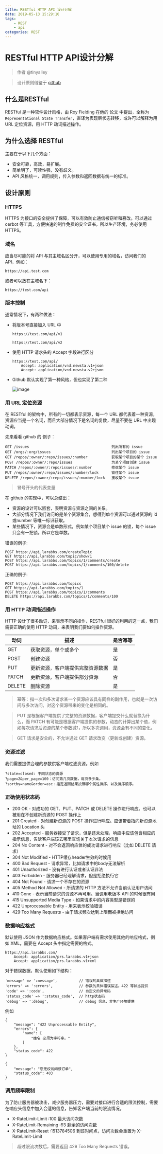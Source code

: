 ```yaml
---
title: RESTful HTTP API 设计分解
date: 2019-05-13 15:29:10
tags:
    - REST
    - api
categories: REST
---
```


# RESTful HTTP API设计分解

> 作者 @tinyalley

> 设计原则借鉴于 [github](https://developer.github.com/v3/)

## 什么是RESTful

RESTful 是一种软件设计风格，由 Roy Fielding 在他的 论文 中提出，全称为 `Representational State Transfer`，直译为表现层状态转移，或许可以解释为用 URL 定位资源，用 HTTP 动词描述操作。

## 为什么选择 RESTful

主要在于以下几个方面：

- 安全可靠，高效，易扩展。
- 简单明了，可读性强，没有歧义。
- API 风格统一，调用规则，传入参数和返回数据有统一的标准。

## 设计原则

### HTTPS

HTTPS 为接口的安全提供了保障，可以有效防止通信被窃听和篡改。可以通过 cerbot 等工具，方便快速的制作免费的安全证书，所以生产环境，务必使用 HTTPS。

### 域名

应当尽可能的将 API 与其主域名区分开，可以使用专用的域名，访问我们的 API，例如：

    https://api.test.com

或者可以放在主域名下：

    https://test.com/api

### 版本控制

通常情况下，有两种做法：

- 将版本号直接加入 URL 中

    `https://test.com/api/v1`
    
    `https://test.com/api/v2`

- 使用 HTTP 请求头的 Accept 字段进行区分

    ```
    https://test.com/api/
        Accept: application/vnd.newsta.v1+json
        Accept: application/vnd.newsta.v2+json
    ```
    
- Github 默认实现了第一种风格，但也实现了第二种

    ![image](https://fsdhubcdn.phphub.org/uploads/images/201712/20/6351/iVESOhNlvt.png)
    
### 用 URL 定位资源

在 RESTful 的架构中，所有的一切都表示资源，每一个 URL 都代表着一种资源，资源应当是一个名词，而且大部分情况下是名词的复数，尽量不要在 URL 中出现动词。

先来看看 github 的 例子：

```
GET /issues                                      列出所有的 issue
GET /orgs/:org/issues                            列出某个项目的 issue
GET /repos/:owner/:repo/issues/:number           获取某个项目的某个 issue
POST /repos/:owner/:repo/issues                  为某个项目创建 issue
PATCH /repos/:owner/:repo/issues/:number         修改某个 issue
PUT /repos/:owner/:repo/issues/:number/lock      锁住某个 issue
DELETE /repos/:owner/:repo/issues/:number/lock   接收某个 issue
```

> 冒号开头的代表变量

在 github 的实现中，可以总结出：

- 资源的设计可以嵌套，表明资源与资源之间的关系。
- 大部分情况下我们访问的是某个资源集合，想得到单个资源可以通过资源的 id 或number 等唯一标识获取。
- 某些情况下，资源会是单数形式，例如某个项目某个 issue 的锁，每个 issue 只会有一把锁，所以它是单数。

错误的例子:

```
POST https://api.larabbs.com/createTopic
GET https://api.larabbs.com/topic/show/1
POST https://api.larabbs.com/topics/1/comments/create
POST https://api.larabbs.com/topics/1/comments/100/delete
```

正确的例子:

```
POST https://api.larabbs.com/topics
GET https://api.larabbs.com/topics/1
POST https://api.larabbs.com/topics/1/comments
DELETE https://api.larabbs.com/topics/1/comments/100
```

### 用 HTTP 动词描述操作

HTTP 设计了很多动词，来表示不同的操作，RESTful 很好的利用的这一点，我们需要正确的使用 HTTP 动词，来表明我们要如何操作资源。

动词 | 描述 | 是否幂等
-|-|-
GET | 获取资源，单个或多个 | 是
POST | 创建资源 | 否
PUT | 更新资源，客户端提供完整资源数据 | 是
PATCH | 更新资源，客户端提供部分资源 | 否
DELETE | 删除资源 | 是

> 幂等：指一次和多次请求某一个资源应该具有同样的副作用，也就是一次访问与多次访问，对这个资源带来的变化是相同的。

> PUT 是根据客户端提供了完整的资源数据，客户端提交什么就替换为什么，而 PATCH 有可能是根据客户端提供的参数，动态的计算出某个值，例如每次请求后资源的某个参数减1，所以多次调用，资源会有不同的变化。

> GET 请求是安全的，不允许通过 GET 请求改变（更新或创建）资源。

### 资源过滤

我们需要提供合理的参数供客户端过滤资源，例如

```
?state=closed: 不同状态的资源
?page=2&per_page=100：访问第几页数据，每页多少条。
?sortby=name&order=asc：指定返回结果按照哪个属性排序，以及排序顺序。
```

### 正确使用状态码

- 200 OK - 对成功的 GET、PUT、PATCH 或 DELETE 操作进行响应。也可以被用在不创建新资源的 POST 操作上
- 201 Created - 对创建新资源的 POST 操作进行响应。应该带着指向新资源地址的 Location 头
- 202 Accepted - 服务器接受了请求，但是还未处理，响应中应该包含相应的指示信息，告诉客户端该去哪里查询关于本次请求的信息
- 204 No Content - 对不会返回响应体的成功请求进行响应（比如 DELETE 请求）
- 304 Not Modified - HTTP缓存header生效的时候用
- 400 Bad Request - 请求异常，比如请求中的body无法解析
- 401 Unauthorized - 没有进行认证或者认证非法
- 403 Forbidden - 服务器已经理解请求，但是拒绝执行它
- 404 Not Found - 请求一个不存在的资源
- 405 Method Not Allowed - 所请求的 HTTP 方法不允许当前认证用户访问
- 410 Gone - 表示当前请求的资源不再可用。当调用老版本 API 的时候很有用
- 415 Unsupported Media Type - 如果请求中的内容类型是错误的
- 422 Unprocessable Entity - 用来表示校验错误
- 429 Too Many Requests - 由于请求频次达到上限而被拒绝访问

### 数据响应格式

默认使用 JSON 作为数据响应格式。如果客户端有需求使用其他的响应格式，例如 XML，需要在 Accept 头中指定需要的格式。

```
https://api.larabbs.com/
    Accept: application/prs.larabbs.v1+json
    Accept: application/prs.larabbs.v1+xml
```

对于错误数据，默认使用如下结构：

```
'message' => ':message',          // 错误的具体描述
'errors' => ':errors',            // 参数的具体错误描述，422 等状态提供
'code' => ':code',                // 自定义的异常码
'status_code' => ':status_code',  // http状态码
'debug' => ':debug',              // debug 信息，非生产环境提供
```

例如

```
{
    "message": "422 Unprocessable Entity",
    "errors": {
        "name": [
            "姓名 必须为字符串。"
        ]
    },
    "status_code": 422
}
```

```
{
    "message": "您无权访问该订单",
    "status_code": 403
}
```

### 调用频率限制

为了防止服务器被攻击，减少服务器压力，需要对接口进行合适的限流控制，需要在响应头信息中加入合适的信息，告知客户端当前的限流情况。

- X-RateLimit-Limit :100 最大访问次数
- X-RateLimit-Remaining :93 剩余的访问次数
- X-RateLimit-Reset :1513784506 到该时间点，访问次数会重置为 X-RateLimit-Limit

> 超过限流次数后，需要返回 429 Too Many Requests 错误。
